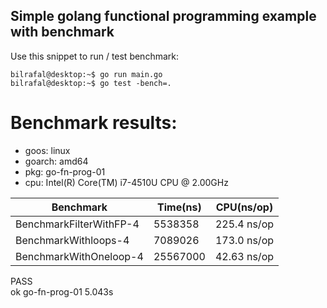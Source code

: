 ## Simple golang functional programming example with benchmark 
Use this snippet to run / test benchmark:

```console
bilrafal@desktop:~$ go run main.go
bilrafal@desktop:~$ go test -bench=.
```

# Benchmark results:
- goos: linux  
- goarch: amd64  
- pkg: go-fn-prog-01  
- cpu: Intel(R) Core(TM) i7-4510U CPU @ 2.00GHz  

Benchmark                              | Time(ns)       | CPU(ns/op)
---------------------------------------|----------------|---------------
BenchmarkFilterWithFP-4   	           | 5538358	        | 225.4 ns/op  
BenchmarkWithloops-4      	           | 7089026	        | 173.0 ns/op  
BenchmarkWithOneloop-4    	           | 25567000	    | 42.63 ns/op  
PASS  
ok  	go-fn-prog-01	5.043s  
